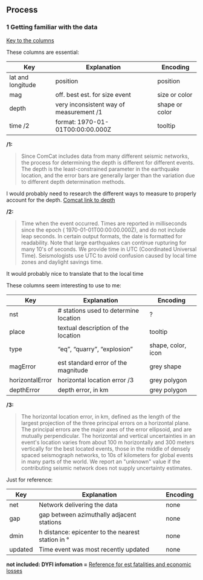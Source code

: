 ## Process

### 1 Getting familiar with the data

[Key to the columns](https://earthquake.usgs.gov/data/comcat/data-eventterms.php#net)

These columns are essential:

| Key               | Explanation                             | Encoding       |
| ----------------- | --------------------------------------- | -------------- |
| lat and longitude | position                                | position       |
| mag               | off. best est. for size event           | size or color  |
| depth             | very inconsistent way of measurement /1 | shape or color |
| time /2           | format: 1970-01-01T00:00:00.000Z        | tooltip        |

**/1:**

> Since ComCat includes data from many different seismic networks, the process for determining the depth is different for different events. The depth is the least-constrained parameter in the earthquake location, and the error bars are generally larger than the variation due to different depth determination methods.

I would probably need to research the different ways to measure to properly account for the depth. [Comcat link to depth](https://earthquake.usgs.gov/data/comcat/data-eventterms.php#depth)

**/2:**

> Time when the event occurred. Times are reported in milliseconds since the epoch ( 1970-01-01T00:00:00.000Z), and do not include leap seconds. In certain output formats, the date is formatted for readability. Note that large earthquakes can continue rupturing for many 10's of seconds. We provide time in UTC (Coordinated Universal Time). Seismologists use UTC to avoid confusion caused by local time zones and daylight savings time.

It would probably nice to translate that to the local time

These columns seem interesting to use to me:

| Key             | Explanation                           | Encoding           |
| --------------- | ------------------------------------- | ------------------ |
| nst             | # stations used to determine location | ?                  |
| place           | textual description of the location   | tooltip            |
| type            | “eq”, “quarry”, “explosion”           | shape, color, icon |
| magError        | est standard error of the magnitude   | grey shape         |
| horizontalError | horizontal location error /3          | grey polygon       |
| depthError      | depth error, in km                    | grey polygon       |

**/3:**

> The horizontal location error, in km, defined as the length of the largest projection of the three principal errors on a horizontal plane. The principal errors are the major axes of the error ellipsoid, and are mutually perpendicular. The horizontal and vertical uncertainties in an event's location varies from about 100 m horizontally and 300 meters vertically for the best located events, those in the middle of densely spaced seismograph networks, to 10s of kilometers for global events in many parts of the world. We report an "unknown" value if the contributing seismic network does not supply uncertainty estimates.


Just for reference:

| Key     | Explanation                                       | Encoding |
| ------- | ------------------------------------------------- | -------- |
| net     | Network delivering the data                       | none     |
| gap     | gap between azimuthally adjacent stations         | none     |
| dmin    | h distance: epicenter to the nearest station in ° | none     |
| updated | Time  event was most recently updated             | none     |

**not included: DYFI infomation =**
[Reference for est fatalities and economic losses](https://earthquake.usgs.gov/earthquakes/eventpage/ak20292186/pager)
